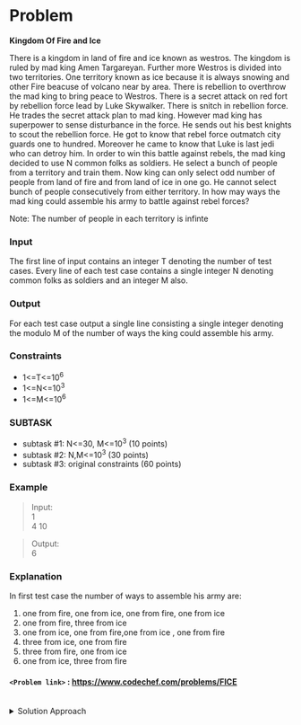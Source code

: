 # Problem
**Kingdom Of Fire and Ice**

There is a kingdom in land of fire and ice known as westros. The kingdom is ruled by mad king Amen Targareyan. Further more Westros is divided into two territories.
One territory known as ice because it is always snowing and other Fire beacuse of volcano near by area. There is rebellion to overthrow the mad king to bring peace to Westros.
There is a secret attack on red fort by rebellion force lead by Luke Skywalker. There is snitch in rebellion force. He trades the secret attack plan to mad king.
However mad king has superpower to sense disturbance in the force. He sends out his best knights to scout the rebellion force. He got to know that rebel force outmatch city guards
one to hundred. Moreover he came to know that Luke is last jedi who can detroy him. In order to win this battle against rebels, the mad king decided to use N common folks as soldiers.
He select a bunch of people from a territory and train them. Now king can only select odd number of people from land of fire and from land of ice in one go.
He cannot select bunch of people consecutively from either territory. In how may ways the mad king could assemble his army to battle against rebel forces?

Note: The number of people in each territory is infinte

### Input
The first line of input contains an integer T denoting the number of test cases.
Every line of each test case contains a single integer N denoting common folks as soldiers and an integer M also.

### Output
For each test case output a single line consisting a single integer denoting the modulo M of the number of ways the king could assemble his army.

### Constraints
* 1<=T<=10<sup>6</sup>
* 1<=N<=10<sup>3</sup>
* 1<=M<=10<sup>6</sup>

### SUBTASK
- subtask #1: N<=30, M<=10<sup>3</sup> (10 points)
- subtask #2: N,M<=10<sup>3</sup> (30 points)
- subtask #3: original constraints (60 points)

### Example
>Input:<br/>
1<br/>
4 10<br/>

>Output:<br/>
6<br/>

### Explanation
In first test case the number of ways to assemble his army are:
1) one from fire, one from ice, one from fire, one from ice
2) one from fire, three from ice
3) one from ice, one from fire,one from ice , one from fire
4) three from ice, one from fire
5) three from fire, one from ice
6) one from ice, three from fire

#### `<Problem link>` : <https://www.codechef.com/problems/FICE>
<br/>
<details>
  <summary>Solution Approach</summary>
  
  ######
  
  Let's denote a soldier of Fire by F and a soldier of Ice by S.
  
  For N=5, we will get:
  
  F  S  F  S  F  &nbsp;        S  F  S  F  S <br/>
  F  F  F  F  F  &nbsp;        S  S  S  S  S <br/>
  F  F  F  S  F  &nbsp;        S  S  S  F  S <br/>
  F  S  F  F  F  &nbsp;        S  F  S  S  S <br/>
  F  S  S  S  F  &nbsp;        S  F  F  F  S <br/>
  
  So, The no. of ways we get by selecting F as First Soldier will be the same if we select S as the First Soldier.
  So, we will find the ways we can select soldiers starting with F and then we will multiply the answer by 2 to get the final answer.
  
  We will use recursion and for each n we will find out answer for all `n-i` where i is odd and less than n.
  In each iteration we select i no of soldiers and reduce the problem to a size of n-i. 
  So the recursion is given by `F[n] = .... + F[n-i] + F[n-(i+2)] + F[n-(i+4)] + ..... `
  
  This turns out to be the same as nth fibonacci number. Using only recursion will result in TLE. We use memoization to store the results by making a table memo. For all n, we solve for `n-i` when i=1 i.e `n-1`. Hence, We can find the answers for all n's when we solve for an upperbound.
  
  This improves speed but since the answer will get large we will not be able to store it in even **uint64_t**. Hence we will store it in string and then use string addition to add the results of recursion.
  
  Then we will answer all the queries by taking mod of the string stored at memo[n].
  
  ### References
  
  >https://discuss.codechef.com/t/fice-editorial/13066 <br/>
  >https://www.geeksforgeeks.org/sum-two-large-numbers/ <br/>
  >https://www.geeksforgeeks.org/how-to-compute-mod-of-a-big-number/ <br/>
  
</details>
